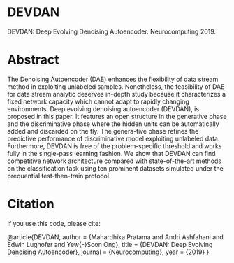 # DEVDAN
DEVDAN: Deep Evolving Denoising Autoencoder. Neurocomputing 2019.

# Abstract
The Denoising Autoencoder (DAE) enhances the flexibility of data stream method in exploiting unlabeled samples. Nonetheless, the feasibility of DAE for data stream analytic deserves in-depth study because it characterizes a fixed network capacity which cannot adapt to rapidly changing environments. Deep evolving denoising autoencoder (DEVDAN), is proposed in this paper. It features an open structure in the generative phase and the discriminative phase where the hidden units can be automatically added and discarded on the fly. The genera-tive phase refines the predictive performance of discriminative model exploiting unlabeled data. Furthermore, DEVDAN is free of the problem-specific threshold and works fully in the single-pass learning fashion. We show that DEVDAN can find competitive network architecture compared with state-of-the-art methods on the classification task using ten prominent datasets simulated under the prequential test-then-train protocol.

# Citation
If you use this code, please cite:

@article{DEVDAN,
  author    = {Mahardhika Pratama and
               Andri Ashfahani and
               Edwin Lughofer and
               Yew{-}Soon Ong},
  title     = {DEVDAN: Deep Evolving Denoising Autoencoder},
  journal   = {Neurocomputing},
  year      = {2019}
}
